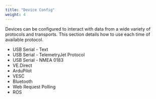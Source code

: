 ```yaml
---
title: "Device Config"
weight: 4
---
```


Devices can be configured to interact with data from a wide variety of protocols and transports. This section details how to use each time of available protocol.

- USB Serial - Text
- USB Serial - TelemetryJet Protocol
- USB Serial - NMEA 0183
- VE.Direct
- ArduPilot
- VESC
- Bluetooth
- Web Request Polling
- ROS